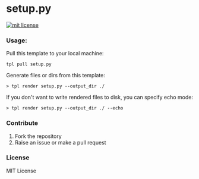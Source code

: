 # setup.py

[![mit license](https://img.shields.io/badge/license-mit-yellow.svg)](https://opensource.org/licenses/mit)

### Usage:

Pull this template to your local machine:

```
tpl pull setup.py

```

Generate files or dirs from this template:

```
> tpl render setup.py --output_dir ./

```

If you don't want to write rendered files to disk, you can specify echo mode:

```
> tpl render setup.py --output_dir ./ --echo

```

### Contribute

1. Fork the repository
2. Raise an issue or make a pull request

### License

MIT License
